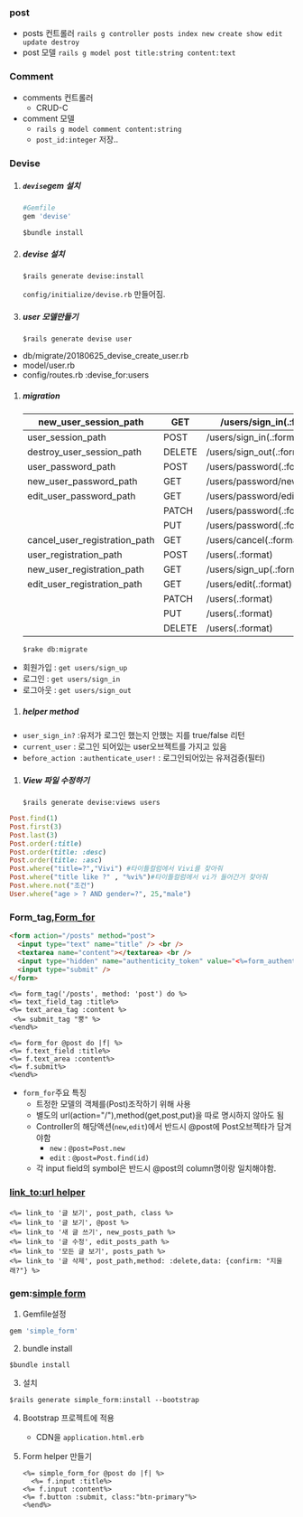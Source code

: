 ### post

- posts 컨트롤러 `rails g controller posts index new create show edit update destroy`
- post 모델 `rails g model post title:string content:text`

### Comment

- comments 컨트롤러
  - CRUD-C
- comment 모델
  - `rails g model comment content:string`
  - `post_id:integer` 저장..

### Devise

1. ##### `devise`gem 설치

   ```ruby
   #Gemfile
   gem 'devise'
   ```

   ```erb
   $bundle install
   ```

2. ##### devise 설치

   ```erb
   $rails generate devise:install
   ```

   `config/initialize/devise.rb` 만들어짐.

   

3. ##### user 모델만들기

   ```erb
   $rails generate devise user
   ```

   

- db/migrate/20180625_devise_create_user.rb
- model/user.rb
- config/routes.rb :devise_for:users

1. ##### migration

   | new_user_session_path         | GET    | /users/sign_in(.:format)       | devise/sessions#new          |
   | ----------------------------- | ------ | ------------------------------ | ---------------------------- |
   | user_session_path             | POST   | /users/sign_in(.:format)       | devise/sessions#create       |
   | destroy_user_session_path     | DELETE | /users/sign_out(.:format)      | devise/sessions#destroy      |
   | user_password_path            | POST   | /users/password(.:format)      | devise/passwords#create      |
   | new_user_password_path        | GET    | /users/password/new(.:format)  | devise/passwords#new         |
   | edit_user_password_path       | GET    | /users/password/edit(.:format) | devise/passwords#edit        |
   |                               | PATCH  | /users/password(.:format)      | devise/passwords#update      |
   |                               | PUT    | /users/password(.:format)      | devise/passwords#update      |
   | cancel_user_registration_path | GET    | /users/cancel(.:format)        | devise/registrations#cancel  |
   | user_registration_path        | POST   | /users(.:format)               | devise/registrations#create  |
   | new_user_registration_path    | GET    | /users/sign_up(.:format)       | devise/registrations#new     |
   | edit_user_registration_path   | GET    | /users/edit(.:format)          | devise/registrations#edit    |
   |                               | PATCH  | /users(.:format)               | devise/registrations#update  |
   |                               | PUT    | /users(.:format)               | devise/registrations#update  |
   |                               | DELETE | /users(.:format)               | devise/registrations#destroy |

   ```erb
   $rake db:migrate
   ```

   

- 회원가입 : `get users/sign_up`
- 로그인 : `get users/sign_in`
- 로그아웃 : `get users/sign_out`

1. ##### helper method

- `user_sign_in?` :유저가 로그인 했는지 안했는 지를 true/false 리턴
- `current_user` : 로그인 되어있는 user오브젝트를 가지고 있음
- `before_action :authenticate_user!` : 로그인되어있는 유저검증(필터)

1. ##### View 파일 수정하기

   ```erb
   $rails generate devise:views users
   ```


~~~ruby
Post.find(1)
Post.first(3)
Post.last(3)
Post.order(:title)
Post.order(title: :desc)
Post.order(title: :asc)
Post.where("title=?","Vivi") #타이틀컬럼에서 Vivi를 찾아줘
Post.where("title like ?" , "%vi%")#타이틀컬럼에서 vi가 들어간거 찾아줘
Post.where.not("조건")
User.where("age > ? AND gender=?", 25,"male")
~~~

### Form_tag,[Form_for](https://guides.rorlab.org/form_helpers.html)

~~~html
<form action="/posts" method="post">
  <input type="text" name="title" /> <br />
  <textarea name="content"></textarea> <br />
  <input type="hidden" name="authenticity_token" value="<%=form_authenticity_token%>">
  <input type="submit" />
</form>
~~~

~~~erb
<%= form_tag('/posts', method: 'post') do %>
<%= text_field_tag :title%>
<%= text_area_tag :content %>
 <%= submit_tag "뿡" %>
<%end%>
~~~

~~~erb
<%= form_for @post do |f| %>
<%= f.text_field :title%>
<%= f.text_area :content%>
<%= f.submit%>
<%end%>
~~~

- `form_for`주요 특징
  - 트정한 모델의 객체를(Post)조작하기 위해 사용
  - 별도의 url(action="/"),method(get,post,put)을 따로 명시하지 않아도 됨
  - Controller의 해당액션(`new`,`edit`)에서 반드시 @post에 Post오브젝타가 담겨야함
    - `new` : `@post=Post.new`
    - `edit` : `@post=Post.find(id)`
  - 각 input field의 symbol은 반드시 @post의 column명이랑 일치해야함.

### [link_to:url helper](https://apidock.com/rails/ActionView/Helpers/UrlHelper/link_to)

~~~erb
<%= link_to '글 보기', post_path, class %>
<%= link_to '글 보기', @post %>
<%= link_to '새 글 쓰기', new_posts_path %>
<%= link_to '글 수정', edit_posts_path %>
<%= link_to '모든 글 보기', posts_path %>
<%= link_to '글 삭제', post_path,method: :delete,data: {confirm: "지울래?"} %>
~~~



### gem:[simple form](https://github.com/plataformatec/simple_form)

1. Gemfile설정

~~~ruby
gem 'simple_form'
~~~

2. bundle install

~~~erb
$bundle install
~~~

3. 설치

~~~erb
$rails generate simple_form:install --bootstrap
~~~

4. Bootstrap 프로젝트에 적용

   - CDN을 `application.html.erb`

5. Form helper 만들기

   ~~~erb
   <%= simple_form_for @post do |f| %>
     <%= f.input :title%>
   <%= f.input :content%>
   <%= f.button :submit, class:"btn-primary"%>
   <%end%>
   ~~~

   